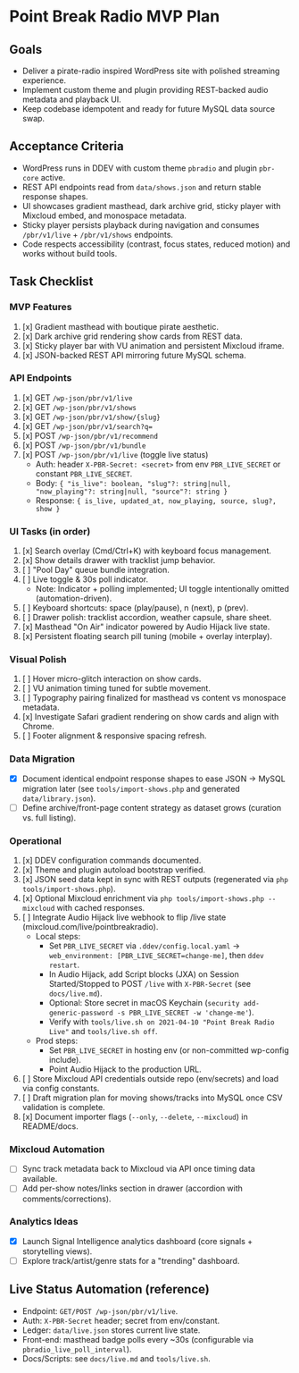 # Point Break Radio MVP Plan

## Goals
- Deliver a pirate-radio inspired WordPress site with polished streaming experience.
- Implement custom theme and plugin providing REST-backed audio metadata and playback UI.
- Keep codebase idempotent and ready for future MySQL data source swap.

## Acceptance Criteria
- WordPress runs in DDEV with custom theme `pbradio` and plugin `pbr-core` active.
- REST API endpoints read from `data/shows.json` and return stable response shapes.
- UI showcases gradient masthead, dark archive grid, sticky player with Mixcloud embed, and monospace metadata.
- Sticky player persists playback during navigation and consumes `/pbr/v1/live` + `/pbr/v1/shows` endpoints.
- Code respects accessibility (contrast, focus states, reduced motion) and works without build tools.

## Task Checklist

### MVP Features
1. [x] Gradient masthead with boutique pirate aesthetic.
2. [x] Dark archive grid rendering show cards from REST data.
3. [x] Sticky player bar with VU animation and persistent Mixcloud iframe.
4. [x] JSON-backed REST API mirroring future MySQL schema.

### API Endpoints
1. [x] GET `/wp-json/pbr/v1/live`
2. [x] GET `/wp-json/pbr/v1/shows`
3. [x] GET `/wp-json/pbr/v1/show/{slug}`
4. [x] GET `/wp-json/pbr/v1/search?q=`
5. [x] POST `/wp-json/pbr/v1/recommend`
6. [x] POST `/wp-json/pbr/v1/bundle`
7. [x] POST `/wp-json/pbr/v1/live` (toggle live status)
   - Auth: header `X-PBR-Secret: <secret>` from env `PBR_LIVE_SECRET` or constant `PBR_LIVE_SECRET`.
   - Body: `{ "is_live": boolean, "slug"?: string|null, "now_playing"?: string|null, "source"?: string }`
   - Response: `{ is_live, updated_at, now_playing, source, slug?, show }`

### UI Tasks (in order)
1. [x] Search overlay (Cmd/Ctrl+K) with keyboard focus management.
2. [x] Show details drawer with tracklist jump behavior.
3. [ ] "Pool Day" queue bundle integration.
4. [ ] Live toggle & 30s poll indicator.
   - Note: Indicator + polling implemented; UI toggle intentionally omitted (automation-driven).
5. [ ] Keyboard shortcuts: space (play/pause), n (next), p (prev).
6. [ ] Drawer polish: tracklist accordion, weather capsule, share sheet.
7. [x] Masthead "On Air" indicator powered by Audio Hijack live state.
8. [x] Persistent floating search pill tuning (mobile + overlay interplay).

### Visual Polish
1. [ ] Hover micro-glitch interaction on show cards.
2. [ ] VU animation timing tuned for subtle movement.
3. [ ] Typography pairing finalized for masthead vs content vs monospace metadata.
4. [x] Investigate Safari gradient rendering on show cards and align with Chrome.
5. [ ] Footer alignment & responsive spacing refresh.

### Data Migration
- [x] Document identical endpoint response shapes to ease JSON → MySQL migration later (see `tools/import-shows.php` and generated `data/library.json`).
- [ ] Define archive/front-page content strategy as dataset grows (curation vs. full listing).

### Operational
1. [x] DDEV configuration commands documented.
2. [x] Theme and plugin autoload bootstrap verified.
3. [x] JSON seed data kept in sync with REST outputs (regenerated via `php tools/import-shows.php`).
4. [x] Optional Mixcloud enrichment via `php tools/import-shows.php --mixcloud` with cached responses.
5. [ ] Integrate Audio Hijack live webhook to flip /live state (mixcloud.com/live/pointbreakradio).
   - Local steps:
     - Set `PBR_LIVE_SECRET` via `.ddev/config.local.yaml` → `web_environment: [PBR_LIVE_SECRET=change-me]`, then `ddev restart`.
     - In Audio Hijack, add Script blocks (JXA) on Session Started/Stopped to POST `/live` with `X-PBR-Secret` (see `docs/live.md`).
     - Optional: Store secret in macOS Keychain (`security add-generic-password -s PBR_LIVE_SECRET -w 'change-me'`).
     - Verify with `tools/live.sh on 2021-04-10 "Point Break Radio Live"` and `tools/live.sh off`.
   - Prod steps:
     - Set `PBR_LIVE_SECRET` in hosting env (or non-committed wp-config include).
     - Point Audio Hijack to the production URL.
6. [ ] Store Mixcloud API credentials outside repo (env/secrets) and load via config constants.
7. [ ] Draft migration plan for moving shows/tracks into MySQL once CSV validation is complete.
8. [x] Document importer flags (`--only`, `--delete`, `--mixcloud`) in README/docs.

### Mixcloud Automation
- [ ] Sync track metadata back to Mixcloud via API once timing data available.
- [ ] Add per-show notes/links section in drawer (accordion with comments/corrections).

### Analytics Ideas
- [x] Launch Signal Intelligence analytics dashboard (core signals + storytelling views).
- [ ] Explore track/artist/genre stats for a "trending" dashboard.

## Live Status Automation (reference)
- Endpoint: `GET/POST /wp-json/pbr/v1/live`.
- Auth: `X-PBR-Secret` header; secret from env/constant.
- Ledger: `data/live.json` stores current live state.
- Front-end: masthead badge polls every ~30s (configurable via `pbradio_live_poll_interval`).
- Docs/Scripts: see `docs/live.md` and `tools/live.sh`.
